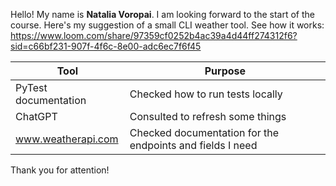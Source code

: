 Hello! My name is **Natalia Voropai**. I am looking forward to the start of the course. 
Here's my suggestion of a small CLI weather tool. 
See how it works: https://www.loom.com/share/97359cf0252b4ac39a4d44ff274312f6?sid=c66bf231-907f-4f6c-8e00-adc6ec7f6f45

Tool | Purpose
--- | ---
PyTest documentation | Checked how to run tests locally
ChatGPT | Consulted to refresh some things 
www.weatherapi.com | Checked documentation for the endpoints and fields I need

Thank you for attention!
